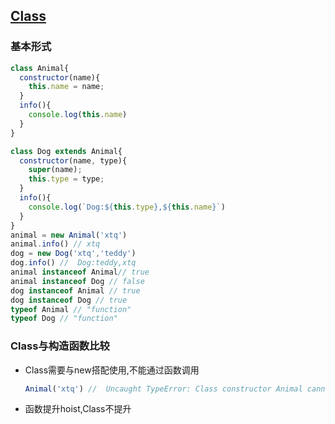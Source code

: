 
## [Class](https://developer.mozilla.org/zh-CN/docs/Web/JavaScript/Reference/Classes)

### 基本形式
  ``` js
  class Animal{
    constructor(name){
      this.name = name; 
    }
    info(){
      console.log(this.name)
    } 
  }

  class Dog extends Animal{
    constructor(name, type){
      super(name);
      this.type = type;
    } 
    info(){
      console.log(`Dog:${this.type},${this.name}`)
    }
  }
  animal = new Animal('xtq')
  animal.info() // xtq
  dog = new Dog('xtq','teddy')
  dog.info() //  Dog:teddy,xtq
  animal instanceof Animal// true
  animal instanceof Dog // false
  dog instanceof Animal // true
  dog instanceof Dog // true
  typeof Animal // "function"
  typeof Dog // "function"
  ```
  
### Class与构造函数比较
  - Class需要与new搭配使用,不能通过函数调用
    ``` js
    Animal('xtq') //  Uncaught TypeError: Class constructor Animal cannot be invoked without 'new'
    ```
  - 函数提升hoist,Class不提升
